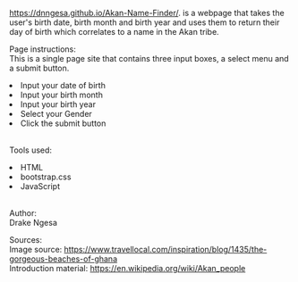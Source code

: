 https://dnngesa.github.io/Akan-Name-Finder/. is a webpage that takes the user's birth date, birth month and birth year and uses them to return their day of birth which correlates to a name in the Akan tribe.

Page instructions:
<br>This is a single page site that contains three input boxes, a select menu and a submit button.
<li>Input your date of birth</li>
<li>Input your birth month</li>
<li>Input your birth year</li>
<li>Select your Gender</li>
<li>Click the submit button</li>

<br>Tools used:
<li>HTML</li>
<li>bootstrap.css</li>
<li>JavaScript</li>

<br>Author:
<br>Drake Ngesa

Sources:
<br>Image source: https://www.travellocal.com/inspiration/blog/1435/the-gorgeous-beaches-of-ghana
<br>Introduction material: https://en.wikipedia.org/wiki/Akan_people
